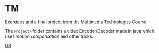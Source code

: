 # TM

Exercices and a final project from the Multimedia Technologies Course

The `Project/` folder contains a video Encoder/Decoder made in java which uses *motion compensation* and other tricks.

[UB](http://mat.ub.edu/)
